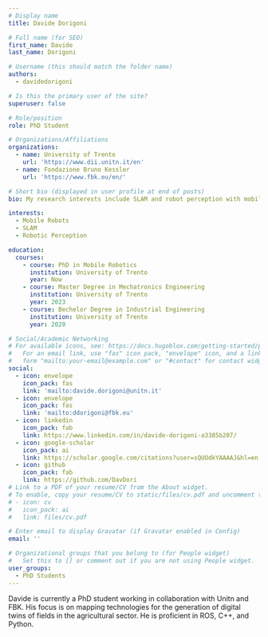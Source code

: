 ```yaml
---
# Display name
title: Davide Dorigoni

# Full name (for SEO)
first_name: Davide
last_name: Dorigoni

# Username (this should match the folder name)
authors:
  - davidedorigoni

# Is this the primary user of the site?
superuser: false

# Role/position
role: PhD Student

# Organizations/Affiliations
organizations:
  - name: University of Trento
    url: 'https://www.dii.unitn.it/en'
  - name: Fondazione Bruno Kessler
    url: 'https://www.fbk.eu/en/'

# Short bio (displayed in user profile at end of posts)
bio: My research interests include SLAM and robot perception with mobile robots.

interests:
  - Mobile Robots
  - SLAM
  - Robotic Perception

education:
  courses:
    - course: PhD in Mobile Robotics
      institution: University of Trento
      year: Now
    - course: Master Degree in Mechatronics Engineering
      institution: University of Trento
      year: 2023
    - course: Bechelor Degree in Industrial Engineering
      institution: University of Trento
      year: 2020

# Social/Academic Networking
# For available icons, see: https://docs.hugoblox.com/getting-started/page-builder/#icons
#   For an email link, use "fas" icon pack, "envelope" icon, and a link in the
#   form "mailto:your-email@example.com" or "#contact" for contact widget.
social:
  - icon: envelope
    icon_pack: fas
    link: 'mailto:davide.dorigoni@unitn.it'
  - icon: envelope
    icon_pack: fas
    link: 'mailto:ddorigoni@fbk.eu'
  - icon: linkedin
    icon_pack: fab
    link: https://www.linkedin.com/in/davide-dorigoni-a3385b207/
  - icon: google-scholar
    icon_pack: ai
    link: https://scholar.google.com/citations?user=sQUOdkYAAAAJ&hl=en
  - icon: github
    icon_pack: fab
    link: https://github.com/DavDori
# Link to a PDF of your resume/CV from the About widget.
# To enable, copy your resume/CV to static/files/cv.pdf and uncomment the lines below.
# - icon: cv
#   icon_pack: ai
#   link: files/cv.pdf

# Enter email to display Gravatar (if Gravatar enabled in Config)
email: ''

# Organizational groups that you belong to (for People widget)
#   Set this to [] or comment out if you are not using People widget.
user_groups:
  - PhD Students
---
```


Davide is currently a PhD student working in collaboration with Unitn and FBK. His focus is on mapping technologies for the generation of digital twins of fields in the agricultural sector. He is proficient in ROS, C++, and Python.
